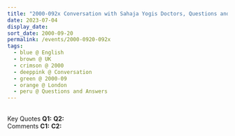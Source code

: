 ```yaml
---
title: "2000-092x Conversation with Sahaja Yogis Doctors, Questions and Answers, Āśhram, Montpellier Road, Ealing, London, UK (other month 10)"
date: 2023-07-04
display_date: 
sort_date: 2000-09-20
permalink: /events/2000-0920-092x
tags:
  - blue @ English
  - brown @ UK
  - crimson @ 2000
  - deeppink @ Conversation
  - green @ 2000-09
  - orange @ London
  - peru @ Questions and Answers
---
```


<br>

<wave-list>
  <list-title color="DarkSeaGreen" width="55">Key Quotes</list-title>
  <list-item color="BlanchedAlmond" width="280"><b>Q1:</b> <i></i></list-item>
  <list-item color="Lavender" width="280"><b>Q2:</b> <i></i></list-item>
</wave-list>

<br>

<wave-list>
  <list-title color="DarkSeaGreen" width="55">Comments</list-title>
  <list-item color="BlanchedAlmond" width="280"><b>C1:</b> <i></i></list-item>
  <list-item color="Lavender" width="280"><b>C2:</b> <i></i></list-item>
</wave-list>